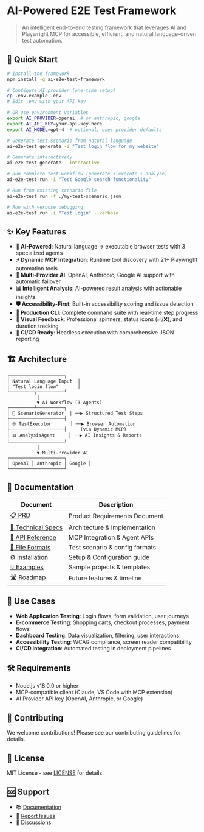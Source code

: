 # AI-Powered E2E Test Framework

> An intelligent end-to-end testing framework that leverages AI and Playwright MCP for accessible, efficient, and natural language-driven test automation.

## 🚀 Quick Start

```bash
# Install the framework
npm install -g ai-e2e-test-framework

# Configure AI provider (one-time setup)
cp .env.example .env
# Edit .env with your API key

# OR use environment variables
export AI_PROVIDER=openai  # or anthropic, google
export AI_API_KEY=your-api-key-here
export AI_MODEL=gpt-4  # optional, uses provider defaults

# Generate test scenario from natural language
ai-e2e-test generate -i "Test login flow for my website"

# Generate interactively 
ai-e2e-test generate --interactive

# Run complete test workflow (generate + execute + analyze)
ai-e2e-test run -i "Test Google search functionality"

# Run from existing scenario file
ai-e2e-test run -f ./my-test-scenario.json

# Run with verbose debugging
ai-e2e-test run -i "Test login" --verbose
```

## ✨ Key Features

- **🤖 AI-Powered**: Natural language → executable browser tests with 3 specialized agents
- **⚡ Dynamic MCP Integration**: Runtime tool discovery with 21+ Playwright automation tools  
- **🎯 Multi-Provider AI**: OpenAI, Anthropic, Google AI support with automatic failover
- **📊 Intelligent Analysis**: AI-powered result analysis with actionable insights
- **🛡️ Accessibility-First**: Built-in accessibility scoring and issue detection
- **🚀 Production CLI**: Complete command suite with real-time step progress
- **🎨 Visual Feedback**: Professional spinners, status icons (✅/❌), and duration tracking
- **🔄 CI/CD Ready**: Headless execution with comprehensive JSON reporting

## 🏗️ Architecture

```
┌────────────────────┐
│ Natural Language Input  │
│ "Test login flow"       │
└─────────┬──────────┘
           │
           ▼ AI Workflow (3 Agents)
┌─────────┴──────────┐
│ 🧠 ScenarioGenerator  │ ──▶ Structured Test Steps
├────────────────────┤
│ 🌐 TestExecutor       │ ──▶ Browser Automation
├────────────────────┤     (via Dynamic MCP)
│ 📊 AnalysisAgent     │ ──▶ AI Insights & Reports
└────────────────────┘
           │
           ▼ Multi-Provider AI
┌────────────────────┐
│ OpenAI │ Anthropic │ Google │
└────────────────────┘
```

## 📖 Documentation

| Document | Description |
|----------|-------------|
| [📋 PRD](./docs/PRD.md) | Product Requirements Document |
| [🔧 Technical Specs](./docs/TECHNICAL_SPECS.md) | Architecture & Implementation |
| [🔌 API Reference](./docs/API_REFERENCE.md) | MCP Integration & Agent APIs |
| [📄 File Formats](./docs/FILE_FORMATS.md) | Test scenario & config formats |
| [⚙️ Installation](./docs/INSTALLATION.md) | Setup & Configuration guide |
| [💡 Examples](./docs/EXAMPLES.md) | Sample projects & templates |
| [🛣️ Roadmap](./docs/ROADMAP.md) | Future features & timeline |

## 🎯 Use Cases

- **Web Application Testing**: Login flows, form validation, user journeys
- **E-commerce Testing**: Shopping carts, checkout processes, payment flows
- **Dashboard Testing**: Data visualization, filtering, user interactions
- **Accessibility Testing**: WCAG compliance, screen reader compatibility
- **CI/CD Integration**: Automated testing in deployment pipelines

## 🛠️ Requirements

- Node.js v18.0.0 or higher
- MCP-compatible client (Claude, VS Code with MCP extension)
- AI Provider API key (OpenAI, Anthropic, or Google)

## 🤝 Contributing

We welcome contributions! Please see our contributing guidelines for details.

## 📄 License

MIT License - see [LICENSE](./LICENSE) for details.

## 🆘 Support

- 📚 [Documentation](./docs/)
- 🐛 [Report Issues](https://github.com/your-org/ai-e2e-test-framework/issues)
- 💬 [Discussions](https://github.com/your-org/ai-e2e-test-framework/discussions)